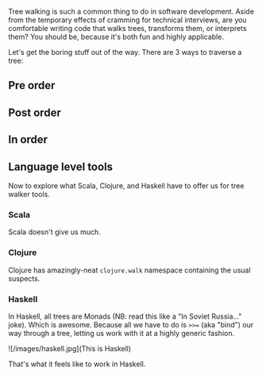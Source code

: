 Tree walking is such a common thing to do in software development. Aside from
the temporary effects of cramming for technical interviews, are you comfortable
writing code that walks trees, transforms them, or interprets them? You should
be, because it's both fun and highly applicable.

Let's get the boring stuff out of the way. There are 3 ways to traverse a tree:

## Pre order

## Post order

## In order



## Language level tools

Now to explore what Scala, Clojure, and Haskell have to offer us for tree walker
tools.

### Scala

Scala doesn't give us much.

### Clojure

Clojure has amazingly-neat `clojure.walk` namespace containing the usual suspects.

### Haskell

In Haskell, all trees are Monads (NB: read this like a "In Soviet Russia..."
joke). Which is awesome. Because all we have to do is `>>=` (aka "bind") our way
through a tree, letting us work with it at a highly generic fashion.

![/images/haskell.jpg](This is Haskell)

That's what it feels like to work in Haskell.




